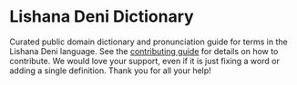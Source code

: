 
# Lishana Deni Dictionary

Curated public domain dictionary and pronunciation guide for terms in the Lishana Deni language. See the [contributing guide](https://github.com/drumworkteam/term/blob/make/.github/contributing.md) for details on how to contribute. We would love your support, even if it is just fixing a word or adding a single definition. Thank you for all your help!